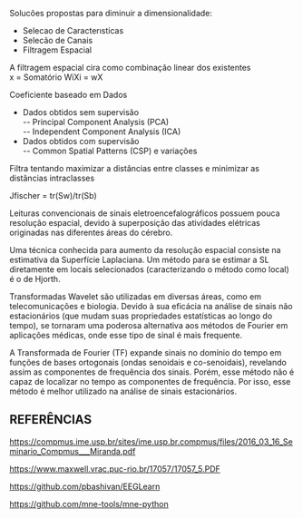 Solucões propostas para diminuir a dimensionalidade:  
- Selecao de Caracterısticas  
- Selecão de Canais  
- Filtragem Espacial  

A filtragem espacial cira como combinação linear dos existentes  
 x = Somatório WiXi = wX  


Coeficiente baseado em Dados  
- Dados obtidos sem supervisão  
-- Principal Component Analysis (PCA)  
-- Independent Component Analysis (ICA)  
- Dados obtidos com supervisão  
-- Common Spatial Patterns (CSP) e variações  


Filtra tentando maximizar a distâncias entre classes e minimizar as distâncias intraclasses  

Jfischer = tr(Sw)/tr(Sb)  


 Leituras  convencionais  de  sinais  eletroencefalográficos  possuem  pouca resolução  espacial,  devido  à  superposição  das  atividades  elétricas  originadas nas  diferentes  áreas  do  cérebro.

 Uma técnica conhecida para aumento da resolução espacial consiste na estimativa  da  Superfície  Laplaciana.
 Um  método  para  se  estimar  a  SL  diretamente  em  locais  selecionados (caracterizando o método como local) é o de Hjorth.  

Transformadas Wavelet   são   utilizadas   em   diversas   áreas,   como   em telecomunicações  e  biologia.  Devido  à  sua  eficácia na  análise  de  sinais  não estacionários (que mudam suas propriedades estatísticas ao longo do tempo), se tornaram  uma  poderosa  alternativa  aos  métodos  de  Fourier  em  aplicações médicas, onde esse tipo de sinal é mais frequente.   

A  Transformada  de  Fourier  (TF)  expande  sinais  no  domínio  do  tempo  em funções de bases ortogonais (ondas senoidais e co-senoidais), revelando assim as componentes de frequência dos sinais. Porém, esse método não é capaz de localizar  no  tempo  as  componentes  de  frequência.  Por  isso,  esse  método  é melhor utilizado na análise de sinais estacionários.   


## REFERÊNCIAS

https://compmus.ime.usp.br/sites/ime.usp.br.compmus/files/2016_03_16_Seminario_Compmus___Miranda.pdf  

https://www.maxwell.vrac.puc-rio.br/17057/17057_5.PDF  

https://github.com/pbashivan/EEGLearn  

https://github.com/mne-tools/mne-python  


